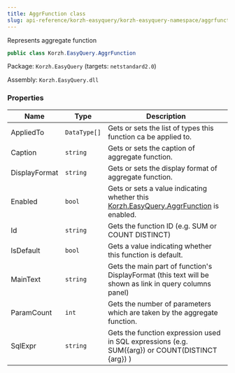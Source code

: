 ```yaml
---
title: AggrFunction class
slug: api-reference/korzh-easyquery/korzh-easyquery-namespace/aggrfunction-class
---
```



Represents aggregate function
```csharp
public class Korzh.EasyQuery.AggrFunction

```
Package: `Korzh.EasyQuery` (targets: `netstandard2.0`)

Assembly: `Korzh.EasyQuery.dll`

### Properties

| Name | Type | Description | 
| --- | --- | --- | 
| AppliedTo | `DataType[]` | Gets or sets the list of types this function ca be applied to. | 
| Caption | `string` | Gets or sets the caption of aggregate function. | 
| DisplayFormat | `string` | Gets or sets the display format of aggregate function. | 
| Enabled | `bool` | Gets or sets a value indicating whether this [Korzh.EasyQuery.AggrFunction](/api-reference/korzh-easyquery/korzh-easyquery-namespace/aggrfunction-class) is enabled. | 
| Id | `string` | Gets the function ID (e.g. SUM or COUNT DISTINCT) | 
| IsDefault | `bool` | Gets a value indicating whether this function is default. | 
| MainText | `string` | Gets the main part of function's DisplayFormat (this text will be shown as link in query columns panel) | 
| ParamCount | `int` | Gets the number of parameters which are taken by the aggregate function. | 
| SqlExpr | `string` | Gets the function expression used in SQL expressions (e.g. SUM({arg}) or COUNT(DISTINCT {arg}) ) |